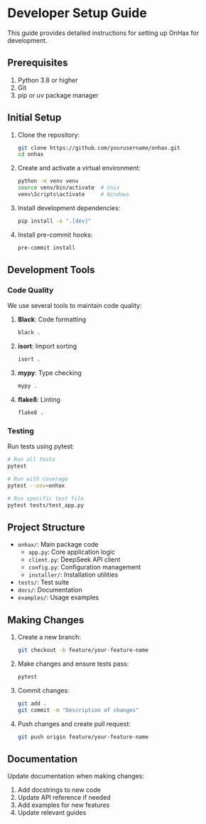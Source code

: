 # Developer Setup Guide

This guide provides detailed instructions for setting up OnHax for development.

## Prerequisites

1. Python 3.8 or higher
2. Git
3. pip or uv package manager

## Initial Setup

1. Clone the repository:

   ```bash
   git clone https://github.com/yourusername/onhax.git
   cd onhax
   ```

2. Create and activate a virtual environment:

   ```bash
   python -m venv venv
   source venv/bin/activate  # Unix
   venv\Scripts\activate     # Windows
   ```

3. Install development dependencies:

   ```bash
   pip install -e ".[dev]"
   ```

4. Install pre-commit hooks:

   ```bash
   pre-commit install
   ```

## Development Tools

### Code Quality

We use several tools to maintain code quality:

1. **Black**: Code formatting

   ```bash
   black .
   ```

1. **isort**: Import sorting

   ```bash
   isort .
   ```

1. **mypy**: Type checking

   ```bash
   mypy .
   ```

4. **flake8**: Linting

   ```bash
   flake8 .
   ```

### Testing

Run tests using pytest:

```bash
# Run all tests
pytest

# Run with coverage
pytest --cov=onhax

# Run specific test file
pytest tests/test_app.py
```

## Project Structure

- `onhax/`: Main package code
  - `app.py`: Core application logic
  - `client.py`: DeepSeek API client
  - `config.py`: Configuration management
  - `installer/`: Installation utilities
- `tests/`: Test suite
- `docs/`: Documentation
- `examples/`: Usage examples

## Making Changes

1. Create a new branch:

   ```bash
   git checkout -b feature/your-feature-name
   ```

1. Make changes and ensure tests pass:

   ```bash
   pytest
   ```

3. Commit changes:

   ```bash
   git add .
   git commit -m "Description of changes"
   ```

4. Push changes and create pull request:

   ```bash
   git push origin feature/your-feature-name
   ```

## Documentation

Update documentation when making changes:

1. Add docstrings to new code
2. Update API reference if needed
3. Add examples for new features
4. Update relevant guides
